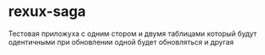 # rexux-saga

Тестовая приложуха с одним стором и двумя таблицами который будут одентичными
при обновлении одной будет обновляться и другая
